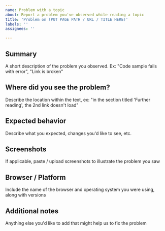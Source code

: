 ```yaml
---
name: Problem with a topic
about: Report a problem you've observed while reading a topic
title: 'Problem on (PUT PAGE PATH / URL / TITLE HERE)'
labels: ''
assignees: ''

---
```


## Summary
A short description of the problem you observed. Ex: "Code sample fails with error", "Link is broken"

## Where did you see the problem?

Describe the location within the text, ex: "in the section titled 'Further reading', the 2nd link doesn't load"

## Expected behavior
Describe what you expected, changes you'd like to see, etc.

## Screenshots
If applicable, paste / upload screenshots to illustrate the problem you saw

## Browser / Platform
Include the name of the browser and operating system you were using, along with versions

## Additional notes
Anything else you'd like to add that might help us to fix the problem
